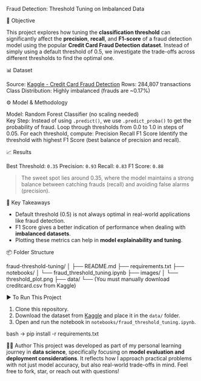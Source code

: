 Fraud Detection: Threshold Tuning on Imbalanced Data

🎯 Objective

This project explores how tuning the **classification threshold** can significantly affect the **precision**, **recall**, and **F1-score** of a fraud detection model using the popular **Credit Card Fraud Detection dataset**. Instead of simply using a default threshold of 0.5, we investigate the trade-offs across different thresholds to find the optimal one.

📊 Dataset

Source: [Kaggle - Credit Card Fraud Detection](https://www.kaggle.com/datasets/mlg-ulb/creditcardfraud)
Rows: 284,807 transactions
Class Distribution: Highly imbalanced (frauds are \~0.17%)

⚙️ Model & Methodology

Model: Random Forest Classifier (no scaling needed)   
Key Step: Instead of using `.predict()`, we use `.predict_proba()` to get the probability of fraud.
Loop through thresholds from 0.0 to 1.0 in steps of 0.05.
For each threshold, compute:
    Precision
    Recall
    F1 Score
Identify the threshold with highest F1 Score (best balance of precision and recall).

📈 Results

Best Threshold: `0.35`
Precision: `0.93`
Recall: `0.83`
F1 Score: `0.88`

> The sweet spot lies around 0.35, where the model maintains a strong balance between catching frauds (recall) and avoiding false alarms (precision).

🧠 Key Takeaways

* Default threshold (0.5) is not always optimal in real-world applications like fraud detection.
* F1 Score gives a better indication of performance when dealing with **imbalanced datasets**.
* Plotting these metrics can help in **model explainability and tuning**.

📦 Folder Structure

fraud-threshold-tuning/
│
├── README.md
├── requirements.txt
├── notebooks/
│   └── fraud_threshold_tuning.ipynb
├── images/
│   └── threshold_plot.png
├── data/
    └── (You must manually download creditcard.csv from Kaggle)

▶️ To Run This Project

1. Clone this repository.
2. Download the dataset from [Kaggle](https://www.kaggle.com/datasets/mlg-ulb/creditcardfraud) and place it in the `data/` folder.
3. Open and run the notebook in `notebooks/fraud_threshold_tuning.ipynb`.

bash -> pip install -r requirements.txt

👨‍💻 Author
This project was developed as part of my personal learning journey in **data science**, specifically focusing on **model evaluation and deployment considerations**. It reflects how I approach practical problems with not just model accuracy, but also real-world trade-offs in mind.
Feel free to fork, star, or reach out with questions!
